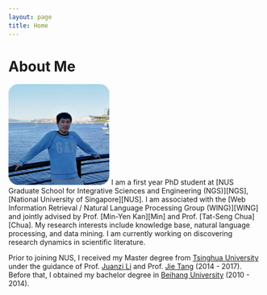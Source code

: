 ```yaml
---
layout: page
title: Home
---
```


# About Me

<img src="/images/liangmingpan2.jpg" class="floatpic" width="200" height="200">
I am a first year PhD student at [NUS Graduate School for Integrative Sciences and Engineering (NGS)][NGS], [National University of Singapore][NUS]. 
I am associated with the [Web Information Retrieval / Natural Language Processing Group (WING)][WING] and jointly advised by Prof. [Min-Yen Kan][Min] and Prof. [Tat-Seng Chua][Chua]. 
<!--I am also interning at 6ESTATES, an AI company in Sigapore.-->
My research interests include knowledge base, natural language processing, and data mining. 
I am currently working on discovering research dynamics in scientific literature. 

Prior to joining NUS, I received my Master degree from [Tsinghua University][Tsinghua] under the guidance of Prof. [Juanzi Li][juanzili] and Prof. [Jie Tang][jietang] (2014 - 2017). 
Before that, I obtained my bachelor degree in [Beihang University][BUAA] (2010 - 2014). 

<!--
My name is Liangming Pan. I am a research assistant in the Knowledge Engineering Lab (Group) at [Tsinghua University][Tsinghua] where I work with Prof. [Juanzi Li][juanzili] and Prof. [Jie Tang][jietang]. I received my Master degree from Tsinghua University under the guidance of Prof. Juanzi Li (2014 - 2017). And, before this, I was an undergraduate student at [Beihang University][BUAA] (2010 - 2014). 

When I was a master student, I devoted most of my time working with Prof. Jie Tang to research on an innovative topic about data mining in Massive Open Online Courses (MOOCs). Now, my research topic is about discovering topic evolution in scientific literature. 

I have been selected for an NGS Scholarship and I will be enrolled into the [NUS Graduate School for Integrative Sciences and Engineering (NGS)][NGS] for my PhD studies in [National University of Singapore][NUS] from January 2018. I hope to work with Prof. [Tat-Seng Chua][Chua] in the [NUS-Tsinghua Extreme Search Centre (NExT)][NExT] to follow my research interest as a Ph.D. 
-->

[NGS]: http://www.nus.edu.sg/ngs/
[Tsinghua]: http://www.tsinghua.edu.cn/publish/newthu/index.html
[juanzili]: http://keg.cs.tsinghua.edu.cn/persons/ljz/
[jietang]: http://keg.cs.tsinghua.edu.cn/jietang/
[BUAA]: http://www.buaa.edu.cn/
[SOC]: http://www.comp.nus.edu.sg/
[NUS]: http://www.nus.edu.sg/
[Chua]: http://www.comp.nus.edu.sg/~chuats/
[NExT]: http://next.comp.nus.edu.sg/
[Min]: http://www.comp.nus.edu.sg/~kanmy/
[WING]: http://wing.comp.nus.edu.sg/